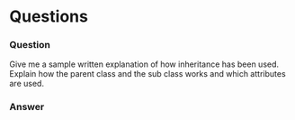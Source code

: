 # Questions

### Question
Give me a sample written explanation of how inheritance has been used. Explain how the parent class and the sub class works and which attributes are used.
### Answer
